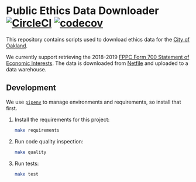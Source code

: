 # Public Ethics Data Downloader [![CircleCI](https://circleci.com/gh/openoakland/oakpec-sei/tree/master.svg?style=svg)](https://circleci.com/gh/openoakland/oakpec-sei/tree/master) [![codecov](https://codecov.io/gh/openoakland/oakpec-sei/branch/master/graph/badge.svg)](https://codecov.io/gh/openoakland/oakpec-sei)

This repository contains scripts used to download ethics data for the [City of Oakland](https://www.oaklandca.gov/boards-commissions/public-ethics-commission).

We currently support retrieving the 2018-2019 [FPPC Form 700 Statement of Economic Interests](http://www2.oaklandnet.com/government/o/CityAdministration/d/PublicEthics/s/government-ethics/form-700/index.htm).
The data is downloaded from [Netfile](https://netfile.com/Connect2/api/swagger-ui/#!/public/) and uploaded to a data 
warehouse.

## Development
We use [`pipenv`](https://docs.pipenv.org/en/latest/) to manage environments and requirements, so install that first.

1. Install the requirements for this project:
    ```bash
    make requirements
    ```

2. Run code quality inspection:
    ```bash
    make quality
    ```

3. Run tests:
    ```bash
    make test
    ```
